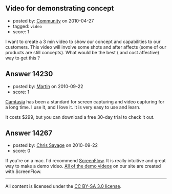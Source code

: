## Video for demonstrating concept

- posted by: [Community](https://stackexchange.com/users/-1/-1-community) on 2010-04-27
- tagged: `video`
- score: 1

I want to create a 3 min video to show our concept and capabilities to our customers.
This video will involve some shots and after affects (some of our products are still
 concepts). What would be the best ( and cost affective) way to get this ?



## Answer 14230

- posted by: [Martin](https://stackexchange.com/users/-1/4248-martin) on 2010-09-22
- score: 1

<p><a href="http://www.techsmith.com/camtasia.asp" rel="nofollow">Camtasia</a> has been a standard for screen capturing and video capturing for a long time.  I use it, and I love it.  It is very easy to use and learn.  </p>

<p>It costs $299, but you can download a free 30-day trial to check it out.</p>



## Answer 14267

- posted by: [Chris Savage](https://stackexchange.com/users/-1/2457-chris-savage) on 2010-09-22
- score: 0

<p>If you're on a mac. I'd recommend <a href="http://www.telestream.net/screen-flow/overview.htm" rel="nofollow">ScreenFlow</a>. It is really intuitive and great way to make a demo video. <a href="http://wistia.com" rel="nofollow">All of the demo videos</a> on our site are created with ScreenFlow.</p>




---

All content is licensed under the [CC BY-SA 3.0 license](https://creativecommons.org/licenses/by-sa/3.0/).
